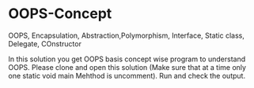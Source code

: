 # OOPS-Concept

OOPS, Encapsulation, Abstraction,Polymorphism, Interface, Static class, Delegate, COnstructor

In this solution you get OOPS basis concept wise program to understand OOPS.
Please clone and open this solution (Make sure that at a time only one static void main Mehthod is uncomment).
Run and check the output.

